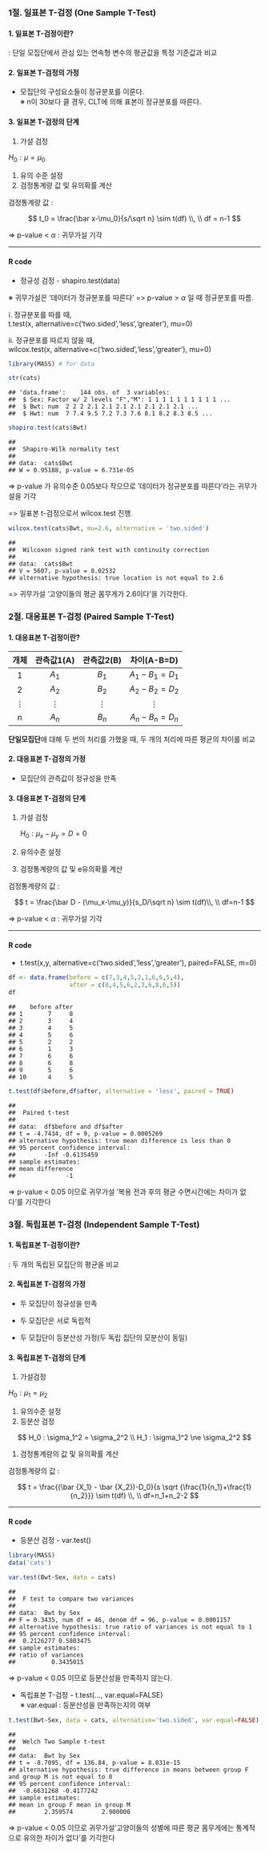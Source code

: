 ### 1절. 일표본 T-검정 (One Sample T-Test)

#### 1. 일표본 T-검정이란?

: 단일 모집단에서 관심 있는 연속형 변수의 평균값을 특정 기준값과 비교

#### 2. 일표본 T-검정의 가정

-   모집단의 구성요소들이 정규분포를 이룬다.  
    ※ n이 30보다 클 경우, CLT에 의해 표본이 정규분포를 따른다.

#### 3. 일표본 T-검정의 단계

1.  가설 검정

*H*<sub>0</sub> : *μ* = *μ*<sub>0</sub>

1.  유의 수준 설정
2.  검정통계량 값 및 유의확률 계산

검정통계량 값 :

$$
t_0 = \frac{\bar x-\mu_0}{s/\sqrt n} \sim t(df) \\, \\ df = n-1
$$

=\> p-value \< *α* : 귀무가설 기각  

------------------------------------------------------------------------

#### R code

-   정규성 검정 - shapiro.test(data)

※ 귀무가설은 ‘데이터가 정규분포를 따른다’ =\> p-value \> *α* 일 때
정규분포를 따름.

i\. 정규분포를 따를 때,  
t.test(x, alternative=c(‘two.sided’,‘less’,‘greater’), mu=0)

ii\. 정규분포를 따르지 않을 때,  
wilcox.test(x, alternative=c(‘two.sided’,‘less’,‘greater’), mu=0)

``` r
library(MASS) # for data

str(cats)
```

    ## 'data.frame':    144 obs. of  3 variables:
    ##  $ Sex: Factor w/ 2 levels "F","M": 1 1 1 1 1 1 1 1 1 1 ...
    ##  $ Bwt: num  2 2 2 2.1 2.1 2.1 2.1 2.1 2.1 2.1 ...
    ##  $ Hwt: num  7 7.4 9.5 7.2 7.3 7.6 8.1 8.2 8.3 8.5 ...

``` r
shapiro.test(cats$Bwt)
```

    ## 
    ##  Shapiro-Wilk normality test
    ## 
    ## data:  cats$Bwt
    ## W = 0.95188, p-value = 6.731e-05

=\> p-value 가 유의수준 0.05보다 작으므로 ’데이터가 정규분포를
따른다’라는 귀무가설을 기각

=\> 일표본 t-검정으로서 wilcox.test 진행

``` r
wilcox.test(cats$Bwt, mu=2.6, alternative = 'two.sided')
```

    ## 
    ##  Wilcoxon signed rank test with continuity correction
    ## 
    ## data:  cats$Bwt
    ## V = 5607, p-value = 0.02532
    ## alternative hypothesis: true location is not equal to 2.6

=\> 귀무가설 ’고양이들의 평균 몸무게가 2.6이다’을 기각한다.

### 2절. 대응표본 T-검정 (Paired Sample T-Test)

#### 1. 대응표본 T-검정이란?

| 개체 |    관측값1(A)     |    관측값2(B)     |                        차이(A-B=D)                        |
|:----:|:-----------------:|:-----------------:|:---------------------------------------------------------:|
|  1   |  *A*<sub>1</sub>  |  *B*<sub>1</sub>  |    *A*<sub>1</sub> − *B*<sub>1</sub> = *D*<sub>1</sub>    |
|  2   |  *A*<sub>2</sub>  |  *B*<sub>2</sub>  |    *A*<sub>2</sub> − *B*<sub>2</sub> = *D*<sub>2</sub>    |
|  ⋮   |         ⋮         |         ⋮         |                             ⋮                             |
|  n   | *A*<sub>*n*</sub> | *B*<sub>*n*</sub> | *A*<sub>*n*</sub> − *B*<sub>*n*</sub> = *D*<sub>*n*</sub> |

**단일모집단**에 대해 두 번의 처리를 가했을 때, 두 개의 처리에 따른
평균의 차이를 비교

#### 2. 대응표본 T-검정의 가정

-   모집단의 관측값이 정규성을 만족

#### 3. 대응표본 T-검정의 단계

1.  가설 검정

    *H*<sub>0</sub> : *μ*<sub>*x*</sub> − *μ*<sub>*y*</sub> = *D* = 0

2.  유의수준 설정

3.  검정통계량의 값 및 e유의확률 계산

검정통계량의 값 :

$$
t = \frac{\bar D - (\mu_x-\mu_y)}{s_D/\sqrt n} \sim t(df)\\, \\ df=n-1 
$$

=\> p-value \< *α* : 귀무가설 기각

------------------------------------------------------------------------

#### R code

-   t.test(x,y, alternative=c(‘two.sided’,‘less’,‘greater’),
    paired=FALSE, m=0)

``` r
df <- data.frame(before = c(7,3,4,5,2,1,6,6,5,4),
                 after = c(8,4,5,6,2,3,6,8,6,5))
df
```

    ##    before after
    ## 1       7     8
    ## 2       3     4
    ## 3       4     5
    ## 4       5     6
    ## 5       2     2
    ## 6       1     3
    ## 7       6     6
    ## 8       6     8
    ## 9       5     6
    ## 10      4     5

``` r
t.test(df$before,df$after, alternative = 'less', paired = TRUE)
```

    ## 
    ##  Paired t-test
    ## 
    ## data:  df$before and df$after
    ## t = -4.7434, df = 9, p-value = 0.0005269
    ## alternative hypothesis: true mean difference is less than 0
    ## 95 percent confidence interval:
    ##        -Inf -0.6135459
    ## sample estimates:
    ## mean difference 
    ##              -1

=\> p-value \< 0.05 이므로 귀무가설 ’복용 전과 후의 평균 수면시간에는
차이가 없다’를 기각한다

### 3절. 독립표본 T-검정 (Independent Sample T-Test)

#### 1. 독립표본 T-검정이란?

: 두 개의 독립된 모집단의 평균을 비교

#### 2. 독립표본 T-검정의 가정

-   두 모집단이 정규성을 만족

-   두 모집단은 서로 독립적

-   두 모집단이 등분산성 가정(두 독립 집단의 모분산이 동일)

#### 3. 독립표본 T-검정의 단계

1.  가설검정

*H*<sub>0</sub> : *μ*<sub>1</sub> = *μ*<sub>2</sub>

1.  유의수준 설정
2.  등분산 검정

$$
H_0 : \sigma_1^2 = \sigma_2^2 \\
H_1 : \sigma_1^2 \ne \sigma_2^2
$$

1.  검정통계량의 값 및 유의확률 계산

검정통계량의 값 :

$$
t = \frac{(\bar {X_1} - \bar {X_2})-D_0}{s \sqrt {\frac{1}{n_1}+\frac{1}{n_2}}} \sim t(df) \\, \\ df=n_1+n_2-2
$$

------------------------------------------------------------------------

#### R code

-   등분산 검정 - var.test()

``` r
library(MASS)
data('cats')

var.test(Bwt~Sex, data = cats)
```

    ## 
    ##  F test to compare two variances
    ## 
    ## data:  Bwt by Sex
    ## F = 0.3435, num df = 46, denom df = 96, p-value = 0.0001157
    ## alternative hypothesis: true ratio of variances is not equal to 1
    ## 95 percent confidence interval:
    ##  0.2126277 0.5803475
    ## sample estimates:
    ## ratio of variances 
    ##          0.3435015

=\> p-value \< 0.05 이므로 등분산성을 만족하지 않는다.

-   독립표본 T-검정 - t.test(…, var.equal=FALSE)  
    ※ var.equal : 등분산성을 만족하는지의 여부

``` r
t.test(Bwt~Sex, data = cats, alternative='two.sided', var.equal=FALSE)
```

    ## 
    ##  Welch Two Sample t-test
    ## 
    ## data:  Bwt by Sex
    ## t = -8.7095, df = 136.84, p-value = 8.831e-15
    ## alternative hypothesis: true difference in means between group F and group M is not equal to 0
    ## 95 percent confidence interval:
    ##  -0.6631268 -0.4177242
    ## sample estimates:
    ## mean in group F mean in group M 
    ##        2.359574        2.900000

=\> p-value \< 0.05 이므로 귀무가설’고양이들의 성별에 따른 평균
몸무게에는 통계적으로 유의한 차이가 없다’를 기각한다
